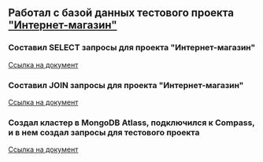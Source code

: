 ## Работал с базой данных тестового проекта ["Интернет-магазин"](https://demoshopping.ru/)
### Составил SELECT запросы для проекта "Интернет-магазин"

[Ссылка на документ](https://docs.google.com/spreadsheets/d/19NexZ6DuzoaqebKU3AyDOn4WktM-fX2FSpH2zfB3DmU/edit?gid=0#gid=0)

### Составил JOIN запросы для проекта "Интернет-магазин"
[Ссылка на документ](https://docs.google.com/spreadsheets/d/1ZQvOsDN0LUHyAe29pxsl8GBuI8Qivcb55Efii1J9OHA/edit?gid=0#gid=0)

### Создал кластер в MongoDB Atlass, подключился к Compass, и в нем создал запросы для тестового проекта
[Ссылка на документ](https://docs.google.com/spreadsheets/d/1BLI40MrnfAJXw0sC9rerZloDcxYXUK4C0NdIAZjNdOk/edit?usp=sharing)
